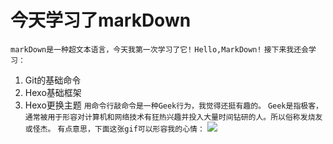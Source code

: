 # **今天学习了markDown**
`markDown是一种超文本语言，今天我第一次学习了它!`
``Hello,MarkDown!``
`接下来我还会学习：`
1. Git的基础命令
1. Hexo基础框架
1. Hexo更换主题
`用命令行敲命令是一种Geek行为，我觉得还挺有趣的。`
``Geek是指极客，通常被用于形容对计算机和网络技术有狂热兴趣并投入大量时间钻研的人。所以俗称发烧友或怪杰。``
`有点意思，下面这张gif可以形容我的心情：`
![](https://qgt-style.oss-cn-hangzhou.aliyuncs.com/newcoursep4/g1/g1-2-2/tenor.gif)
